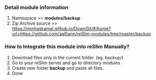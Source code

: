 ### Detail module information

1. Namespace >> **modules/backup**
2. Zip Archive source >> <br>https://minhaskamal.github.io/DownGit/#/home?url=https://github.com/aalfiann/reSlim-modules/tree/master/backup 

### How to Integrate this module into reSlim Manually?

1. Download files only in the current folder. (eg. backup/)
2. Go to your reSlim server and go to directory modules
3. Create new folder **backup** and paste all files.
4. Done